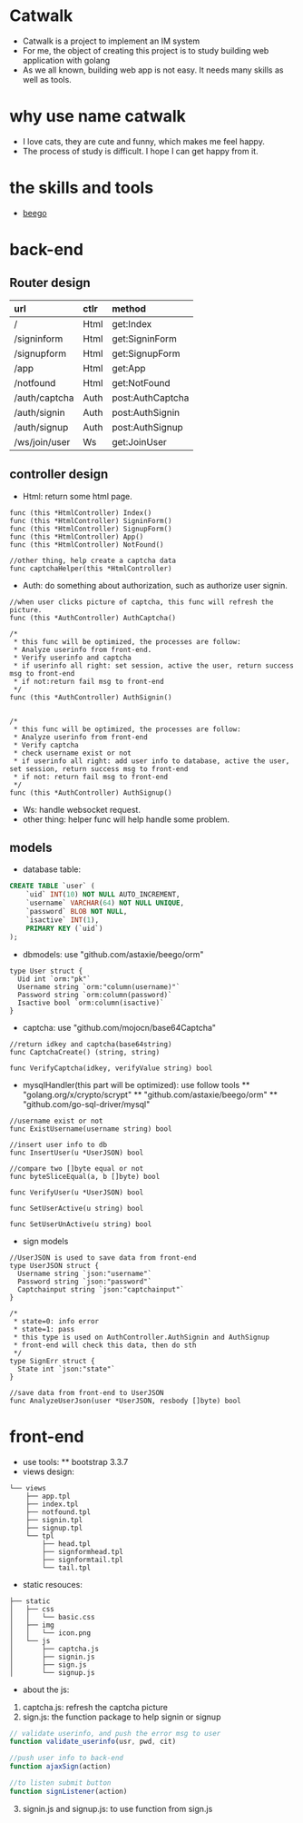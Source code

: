 # Catwalk
* Catwalk is a project to implement an IM system
* For me, the object of creating this project is to study building web application with golang
* As we all known, building web app is not easy. It needs many skills as well as tools.

# why use name catwalk
* I love cats, they are cute and funny, which makes me feel happy.
* The process of study is difficult. I hope I can get happy from it.

# the skills and tools
* [beego](https://github.com/astaxie/beego)

# back-end

## Router design
| url | ctlr | method |
| :-- | :--- | :----- |
| / | Html | get:Index |
| /signinform | Html | get:SigninForm |
| /signupform | Html | get:SignupForm |
| /app | Html | get:App |
| /notfound | Html | get:NotFound |
| /auth/captcha | Auth | post:AuthCaptcha |
| /auth/signin | Auth | post:AuthSignin |
| /auth/signup | Auth | post:AuthSignup |
| /ws/join/user | Ws | get:JoinUser |

## controller design
* Html: return some html page.
```golang
func (this *HtmlController) Index()
func (this *HtmlController) SigninForm()
func (this *HtmlController) SignupForm()
func (this *HtmlController) App()
func (this *HtmlController) NotFound()

//other thing, help create a captcha data
func captchaHelper(this *HtmlController)
```
* Auth: do something about authorization, such as authorize user signin.
```golang
//when user clicks picture of captcha, this func will refresh the picture.
func (this *AuthController) AuthCaptcha()

/*
 * this func will be optimized, the processes are follow:
 * Analyze userinfo from front-end.
 * Verify userinfo and captcha
 * if userinfo all right: set session, active the user, return success msg to front-end
 * if not:return fail msg to front-end
 */
func (this *AuthController) AuthSignin()


/*
 * this func will be optimized, the processes are follow:
 * Analyze userinfo from front-end
 * Verify captcha
 * check username exist or not
 * if userinfo all right: add user info to database, active the user, set session, return success msg to front-end
 * if not: return fail msg to front-end
 */
func (this *AuthController) AuthSignup()
```
* Ws: handle websocket request.
* other thing: helper func will help handle some problem.

## models
* database table:
```sql
CREATE TABLE `user` (
	`uid` INT(10) NOT NULL AUTO_INCREMENT,
	`username` VARCHAR(64) NOT NULL UNIQUE,
	`password` BLOB NOT NULL,
	`isactive` INT(1),
	PRIMARY KEY (`uid`)
);
```
* dbmodels: use "github.com/astaxie/beego/orm"
```golang
type User struct {
  Uid int `orm:"pk"`
  Username string `orm:"column(username)"`
  Password string `orm:column(password)`
  Isactive bool `orm:column(isactive)`
}
```
* captcha: use "github.com/mojocn/base64Captcha"
```golang
//return idkey and captcha(base64string)
func CaptchaCreate() (string, string)

func VerifyCaptcha(idkey, verifyValue string) bool
```
* mysqlHandler(this part will be optimized): use follow tools
  ** "golang.org/x/crypto/scrypt"
  ** "github.com/astaxie/beego/orm"
  ** "github.com/go-sql-driver/mysql"
```golang
//username exist or not
func ExistUsername(username string) bool

//insert user info to db
func InsertUser(u *UserJSON) bool

//compare two []byte equal or not
func byteSliceEqual(a, b []byte) bool

func VerifyUser(u *UserJSON) bool

func SetUserActive(u string) bool

func SetUserUnActive(u string) bool
```
* sign models
```golang
//UserJSON is used to save data from front-end
type UserJSON struct {
  Username string `json:"username"`
  Password string `json:"password"`
  Captchainput string `json:"captchainput"`
}

/*
 * state=0: info error
 * state=1: pass
 * this type is used on AuthController.AuthSignin and AuthSignup
 * front-end will check this data, then do sth
 */
type SignErr struct {
  State int `json:"state"`
}

//save data from front-end to UserJSON
func AnalyzeUserJson(user *UserJSON, resbody []byte) bool
```

# front-end
* use tools:
  ** bootstrap 3.3.7
* views design:
```
└── views
    ├── app.tpl
    ├── index.tpl
    ├── notfound.tpl
    ├── signin.tpl
    ├── signup.tpl
    └── tpl
        ├── head.tpl
        ├── signformhead.tpl
        ├── signformtail.tpl
        └── tail.tpl
```

* static resouces:
```
├── static
│   ├── css
│   │   └── basic.css
│   ├── img
│   │   └── icon.png
│   └── js
│       ├── captcha.js
│       ├── signin.js
│       ├── sign.js
│       └── signup.js
```
* about the js:
1. captcha.js: refresh the captcha picture
2. sign.js: the function package to help signin or signup
```javascript
// validate userinfo, and push the error msg to user
function validate_userinfo(usr, pwd, cit)

//push user info to back-end
function ajaxSign(action)

//to listen submit button
function signListener(action)
```
3. signin.js and signup.js: to use function from sign.js

